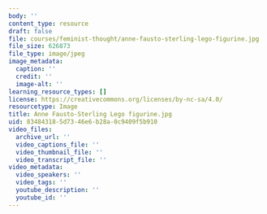 ```yaml
---
body: ''
content_type: resource
draft: false
file: courses/feminist-thought/anne-fausto-sterling-lego-figurine.jpg
file_size: 626873
file_type: image/jpeg
image_metadata:
  caption: ''
  credit: ''
  image-alt: ''
learning_resource_types: []
license: https://creativecommons.org/licenses/by-nc-sa/4.0/
resourcetype: Image
title: Anne Fausto-Sterling Lego figurine.jpg
uid: 83484318-5d73-46e6-b28a-0c9409f5b910
video_files:
  archive_url: ''
  video_captions_file: ''
  video_thumbnail_file: ''
  video_transcript_file: ''
video_metadata:
  video_speakers: ''
  video_tags: ''
  youtube_description: ''
  youtube_id: ''
---
```

